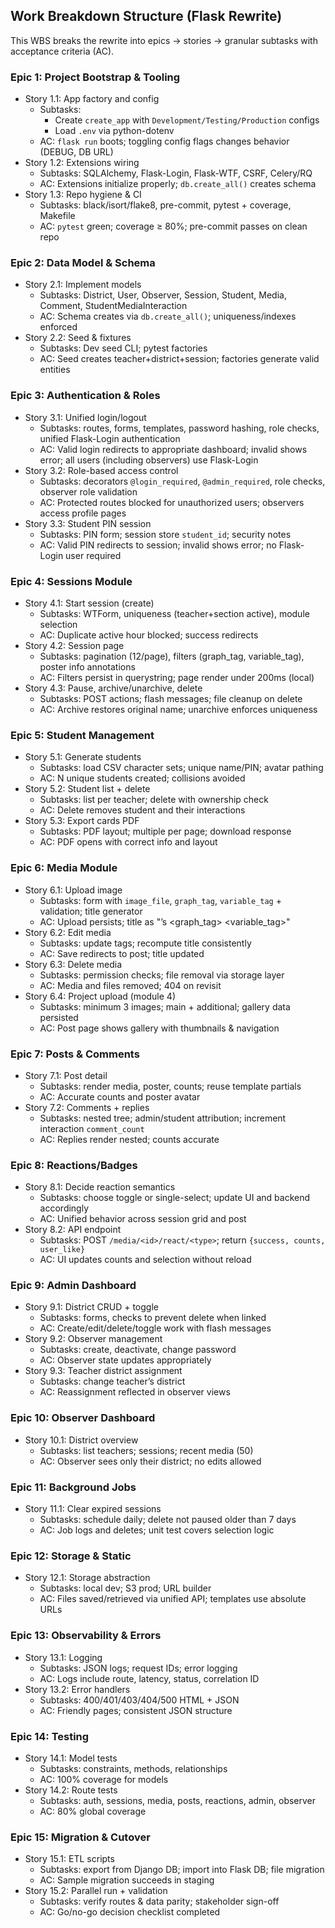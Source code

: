 ## Work Breakdown Structure (Flask Rewrite)

This WBS breaks the rewrite into epics → stories → granular subtasks with acceptance criteria (AC).

### Epic 1: Project Bootstrap & Tooling
- Story 1.1: App factory and config
  - Subtasks:
    - Create `create_app` with `Development/Testing/Production` configs
    - Load `.env` via python-dotenv
  - AC: `flask run` boots; toggling config flags changes behavior (DEBUG, DB URL)
- Story 1.2: Extensions wiring
  - Subtasks: SQLAlchemy, Flask-Login, Flask-WTF, CSRF, Celery/RQ
  - AC: Extensions initialize properly; `db.create_all()` creates schema
- Story 1.3: Repo hygiene & CI
  - Subtasks: black/isort/flake8, pre-commit, pytest + coverage, Makefile
  - AC: `pytest` green; coverage ≥ 80%; pre-commit passes on clean repo

### Epic 2: Data Model & Schema
- Story 2.1: Implement models
  - Subtasks: District, User, Observer, Session, Student, Media, Comment, StudentMediaInteraction
  - AC: Schema creates via `db.create_all()`; uniqueness/indexes enforced
- Story 2.2: Seed & fixtures
  - Subtasks: Dev seed CLI; pytest factories
  - AC: Seed creates teacher+district+session; factories generate valid entities

### Epic 3: Authentication & Roles
- Story 3.1: Unified login/logout
  - Subtasks: routes, forms, templates, password hashing, role checks, unified Flask-Login authentication
  - AC: Valid login redirects to appropriate dashboard; invalid shows error; all users (including observers) use Flask-Login
- Story 3.2: Role-based access control
  - Subtasks: decorators `@login_required`, `@admin_required`, role checks, observer role validation
  - AC: Protected routes blocked for unauthorized users; observers access profile pages
- Story 3.3: Student PIN session
  - Subtasks: PIN form; session store `student_id`; security notes
  - AC: Valid PIN redirects to session; invalid shows error; no Flask-Login user required

### Epic 4: Sessions Module
- Story 4.1: Start session (create)
  - Subtasks: WTForm, uniqueness (teacher+section active), module selection
  - AC: Duplicate active hour blocked; success redirects
- Story 4.2: Session page
  - Subtasks: pagination (12/page), filters (graph_tag, variable_tag), poster info annotations
  - AC: Filters persist in querystring; page render under 200ms (local)
- Story 4.3: Pause, archive/unarchive, delete
  - Subtasks: POST actions; flash messages; file cleanup on delete
  - AC: Archive restores original name; unarchive enforces uniqueness

### Epic 5: Student Management
- Story 5.1: Generate students
  - Subtasks: load CSV character sets; unique name/PIN; avatar pathing
  - AC: N unique students created; collisions avoided
- Story 5.2: Student list + delete
  - Subtasks: list per teacher; delete with ownership check
  - AC: Delete removes student and their interactions
- Story 5.3: Export cards PDF
  - Subtasks: PDF layout; multiple per page; download response
  - AC: PDF opens with correct info and layout

### Epic 6: Media Module
- Story 6.1: Upload image
  - Subtasks: form with `image_file`, `graph_tag`, `variable_tag` + validation; title generator
  - AC: Upload persists; title as "<poster>’s <graph_tag> <variable_tag>"
- Story 6.2: Edit media
  - Subtasks: update tags; recompute title consistently
  - AC: Save redirects to post; title updated
- Story 6.3: Delete media
  - Subtasks: permission checks; file removal via storage layer
  - AC: Media and files removed; 404 on revisit
- Story 6.4: Project upload (module 4)
  - Subtasks: minimum 3 images; main + additional; gallery data persisted
  - AC: Post page shows gallery with thumbnails & navigation

### Epic 7: Posts & Comments
- Story 7.1: Post detail
  - Subtasks: render media, poster, counts; reuse template partials
  - AC: Accurate counts and poster avatar
- Story 7.2: Comments + replies
  - Subtasks: nested tree; admin/student attribution; increment interaction `comment_count`
  - AC: Replies render nested; counts accurate

### Epic 8: Reactions/Badges
- Story 8.1: Decide reaction semantics
  - Subtasks: choose toggle or single-select; update UI and backend accordingly
  - AC: Unified behavior across session grid and post
- Story 8.2: API endpoint
  - Subtasks: POST `/media/<id>/react/<type>`; return `{success, counts, user_like}`
  - AC: UI updates counts and selection without reload

### Epic 9: Admin Dashboard
- Story 9.1: District CRUD + toggle
  - Subtasks: forms, checks to prevent delete when linked
  - AC: Create/edit/delete/toggle work with flash messages
- Story 9.2: Observer management
  - Subtasks: create, deactivate, change password
  - AC: Observer state updates appropriately
- Story 9.3: Teacher district assignment
  - Subtasks: change teacher’s district
  - AC: Reassignment reflected in observer views

### Epic 10: Observer Dashboard
- Story 10.1: District overview
  - Subtasks: list teachers; sessions; recent media (50)
  - AC: Observer sees only their district; no edits allowed

### Epic 11: Background Jobs
- Story 11.1: Clear expired sessions
  - Subtasks: schedule daily; delete not paused older than 7 days
  - AC: Job logs and deletes; unit test covers selection logic

### Epic 12: Storage & Static
- Story 12.1: Storage abstraction
  - Subtasks: local dev; S3 prod; URL builder
  - AC: Files saved/retrieved via unified API; templates use absolute URLs

### Epic 13: Observability & Errors
- Story 13.1: Logging
  - Subtasks: JSON logs; request IDs; error logging
  - AC: Logs include route, latency, status, correlation ID
- Story 13.2: Error handlers
  - Subtasks: 400/401/403/404/500 HTML + JSON
  - AC: Friendly pages; consistent JSON structure

### Epic 14: Testing
- Story 14.1: Model tests
  - Subtasks: constraints, methods, relationships
  - AC: 100% coverage for models
- Story 14.2: Route tests
  - Subtasks: auth, sessions, media, posts, reactions, admin, observer
  - AC: 80% global coverage

### Epic 15: Migration & Cutover
- Story 15.1: ETL scripts
  - Subtasks: export from Django DB; import into Flask DB; file migration
  - AC: Sample migration succeeds in staging
- Story 15.2: Parallel run + validation
  - Subtasks: verify routes & data parity; stakeholder sign-off
  - AC: Go/no-go decision checklist completed
